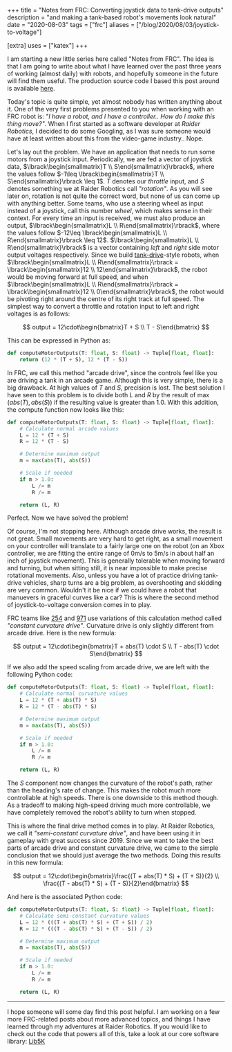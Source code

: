 +++
title =  "Notes from FRC: Converting joystick data to tank-drive outputs"
description = "and making a tank-based robot's movements look natural"
date = "2020-08-03"
tags = ["frc"]
aliases = ["/blog/2020/08/03/joystick-to-voltage"]

[extra]
uses = ["katex"]
+++

I am starting a new little series here called "Notes from FRC". The idea is that I am going to write about what I have learned over the past three years of working (almost daily) with robots, and hopefully someone in the future will find them useful. The production source code I based this post around is available [here](https://github.com/frc5024/lib5k/blob/cd8ad407146b514cf857c1d8ac82ac8f3067812b/common_drive/src/main/java/io/github/frc5024/common_drive/calculation/DifferentialDriveCalculation.java).

Today's topic is quite simple, yet almost nobody has written anything about it. One of the very first problems presented to you when working with an FRC robot is: *"I have a robot, and I have a controller.. How do I make this thing move?"*. When I first started as a software developer at *Raider Robotics*, I decided to do some Googling, as I was sure someone would have at least written about this from the video-game industry.. Nope.

Let's lay out the problem. We have an application that needs to run some motors from a joystick input. Periodically, we are fed a vector of joystick data, $\lbrack\begin{smallmatrix}T \\ S\end{smallmatrix}\rbrack$, where the values follow $-1\leq \lbrack\begin{smallmatrix}T \\ S\end{smallmatrix}\rbrack \leq 1$. $T$ denotes our *throttle* input, and $S$ denotes something we at Raider Robotics call *"rotation"*. As you will see later on, rotation is not quite the correct word, but none of us can come up with anything better. Some teams, who use a steering wheel as input instead of a joystick, call this number *wheel*, which makes sense in their context. For every time an input is received, we must also produce an output, $\lbrack\begin{smallmatrix}L \\ R\end{smallmatrix}\rbrack$, where the values follow $-12\leq \lbrack\begin{smallmatrix}L \\ R\end{smallmatrix}\rbrack \leq 12$. $\lbrack\begin{smallmatrix}L \\ R\end{smallmatrix}\rbrack$ is a vector containing *left* and *right* side motor output voltages respectively. Since we build [tank-drive](https://en.wikipedia.org/wiki/Tank_steering_systems)-style robots, when $\lbrack\begin{smallmatrix}L \\ R\end{smallmatrix}\rbrack = \lbrack\begin{smallmatrix}12 \\ 12\end{smallmatrix}\rbrack$, the robot would be moving forward at full speed, and when $\lbrack\begin{smallmatrix}L \\ R\end{smallmatrix}\rbrack = \lbrack\begin{smallmatrix}12 \\ 0\end{smallmatrix}\rbrack$, the robot would be pivoting right around the centre of its right track at full speed. The simplest way to convert a throttle and rotation input to left and right voltages is as follows:

$$
output = 12\cdot\begin{bmatrix}T + S \\ T - S\end{bmatrix} 
$$

This can be expressed in Python as:

```python
def computeMotorOutputs(T: float, S: float) -> Tuple[float, float]: 
    return (12 * (T + S), 12 * (T - S))
```

In FRC, we call this method "arcade drive", since the controls feel like you are driving a tank in an arcade game. Although this is very simple, there is a big drawback. At high values of $T$ and $S$, precision is lost. The best solution I have seen to this problem is to divide both $L$ and $R$ by the result of $\max(abs(T), abs(S))$ if the resulting value is greater than $1.0$. With this addition, the compute function now looks like this:

```python
def computeMotorOutputs(T: float, S: float) -> Tuple[float, float]: 
    # Calculate normal arcade values
    L = 12 * (T + S)
    R = 12 * (T - S)

    # Determine maximum output
    m = max(abs(T), abs(S))

    # Scale if needed
    if m > 1.0:
        L /= m
        R /= m

    return (L, R)
```

Perfect. Now we have solved the problem!

Of course, I'm not stopping here. Although arcade drive works, the result is not great. Small movements are very hard to get right, as a small movement on your controller will translate to a fairly large one on the robot (on an Xbox controller, we are fitting the entire range of 0m/s to 5m/s in about half an inch of joystick movement). This is generally tolerable when moving forward and turning, but when sitting still, it is near impossible to make precise rotational movements. Also, unless you have a lot of practice driving tank-drive vehicles, sharp turns are a big problem, as overshooting and skidding are very common. Wouldn't it be nice if we could have a robot that manuevers in graceful curves like a car? This is where the second method of joystick-to-voltage conversion comes in to play.

FRC teams like [254](https://www.team254.com/) and [971](https://frc971.org/) use variations of this calculation method called *"constant curvature drive"*. Curvature drive is only slightly different from arcade drive. Here is the new formula:

$$
output = 12\cdot\begin{bmatrix}T + abs(T) \cdot S \\ T - abs(T) \cdot S\end{bmatrix}
$$

If we also add the speed scaling from arcade drive, we are left with the following Python code:

```python
def computeMotorOutputs(T: float, S: float) -> Tuple[float, float]:
    # Calculate normal curvature values
    L = 12 * (T + abs(T) * S)
    R = 12 * (T - abs(T) * S)

    # Determine maximum output
    m = max(abs(T), abs(S))

    # Scale if needed
    if m > 1.0:
        L /= m
        R /= m

    return (L, R)
```

The $S$ component now changes the curvature of the robot's path, rather than the heading's rate of change. This makes the robot much more controllable at high speeds. There is one downside to this method though. As a tradeoff to making high-speed driving much more controllable, we have completely removed the robot's ability to turn when stopped. 

This is where the final drive method comes in to play. At Raider Robotics, we call it *"semi-constant curvature drive"*, and have been using it in gameplay with great success since 2019. Since we want to take the best parts of arcade drive and constant curvature drive, we came to the simple conclusion that we should just average the two methods. Doing this results in this new formula:

$$
output = 12\cdot\begin{bmatrix}\frac{(T + abs(T) * S) + (T + S)}{2} \\ \frac{(T - abs(T) * S) + (T - S)}{2}\end{bmatrix}
$$

And here is the associated Python code:


```python
def computeMotorOutputs(T: float, S: float) -> Tuple[float, float]:
    # Calculate semi-constant curvature values
    L = 12 * (((T + abs(T) * S) + (T + S)) / 2)
    R = 12 * (((T - abs(T) * S) + (T - S)) / 2)

    # Determine maximum output
    m = max(abs(T), abs(S))

    # Scale if needed
    if m > 1.0:
        L /= m
        R /= m

    return (L, R)
```

---

I hope someone will some day find this post helpful. I am working on a few more FRC-related posts about more advanced topics, and things I have learned through my adventures at Raider Robotics. If you would like to check out the code that powers all of this, take a look at our core software library: [Lib5K](https://github.com/frc5024/lib5k)